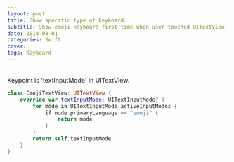 ```yaml
---
layout: post
title: Show specific type of keyboard.
subtitle: Show emoji keyboard first time when user touched UITextView.
date: 2018-08-01
categories: Swift
cover:
tags: Keyboard
---
```


<br>
Keypoint is 'textInputMode' in UITextView.
<br>

```swift
class EmojiTextView: UITextView {
    override var textInputMode: UITextInputMode? {
        for mode in UITextInputMode.activeInputModes {
            if mode.primaryLanguage == "emoji" {
                return mode
            }
        }
        return self.textInputMode
    }
}
```
